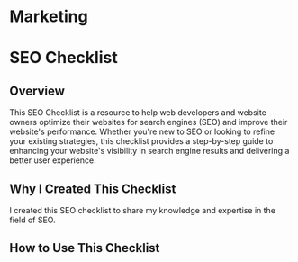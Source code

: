 # Marketing
# SEO Checklist

## Overview

This SEO Checklist is a resource to help web developers and website owners optimize their websites for search engines (SEO) and improve their website's performance. Whether you're new to SEO or looking to refine your existing strategies, this checklist provides a step-by-step guide to enhancing your website's visibility in search engine results and delivering a better user experience.

## Why I Created This Checklist

I created this SEO checklist to share my knowledge and expertise in the field of SEO.

## How to Use This Checklist



